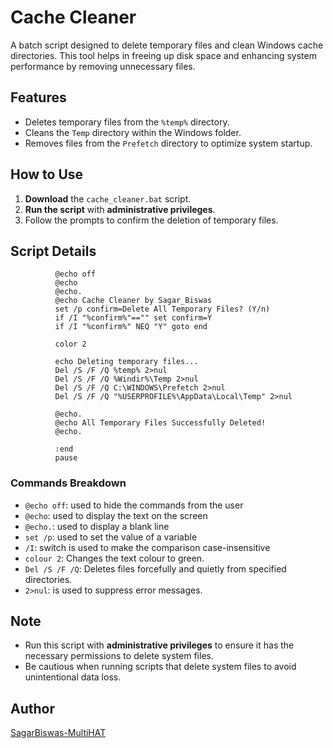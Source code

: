 
# Cache Cleaner

A batch script designed to delete temporary files and clean Windows cache directories. This tool helps in freeing up disk space and enhancing system performance by removing unnecessary files.

## Features
- Deletes temporary files from the `%temp%` directory.
- Cleans the `Temp` directory within the Windows folder.
- Removes files from the `Prefetch` directory to optimize system startup.

## How to Use
1. **Download** the `cache_cleaner.bat` script.
2. **Run the script** with **administrative privileges**. 
3. Follow the prompts to confirm the deletion of temporary files.

## Script Details
```batch
          @echo off 
          @echo 
          @echo.
          @echo Cache Cleaner by Sagar_Biswas
          set /p confirm=Delete All Temporary Files? (Y/n) 
          if /I "%confirm%"=="" set confirm=Y
          if /I "%confirm%" NEQ "Y" goto end
          
          color 2
          
          echo Deleting temporary files...
          Del /S /F /Q %temp% 2>nul
          Del /S /F /Q %Windir%\Temp 2>nul
          Del /S /F /Q C:\WINDOWS\Prefetch 2>nul
          Del /S /F /Q "%USERPROFILE%\AppData\Local\Temp" 2>nul
          
          @echo.
          @echo All Temporary Files Successfully Deleted!
          @echo. 
          
          :end
          pause
```

### Commands Breakdown
- `@echo off`: used to hide the commands from the user
- `@echo`: used to display the text on the screen
- `@echo.`: used to display a blank line
- `set /p`: used to set the value of a variable
- `/I`: switch is used to make the comparison case-insensitive
- `colour 2`: Changes the text colour to green.
- `Del /S /F /Q`: Deletes files forcefully and quietly from specified directories.
- `2>nul`: is used to suppress error messages.

## Note
- Run this script with **administrative privileges** to ensure it has the necessary permissions to delete system files.
- Be cautious when running scripts that delete system files to avoid unintentional data loss.


## Author
[SagarBiswas-MultiHAT](https://github.com/SagarBiswas-MultiHAT)

